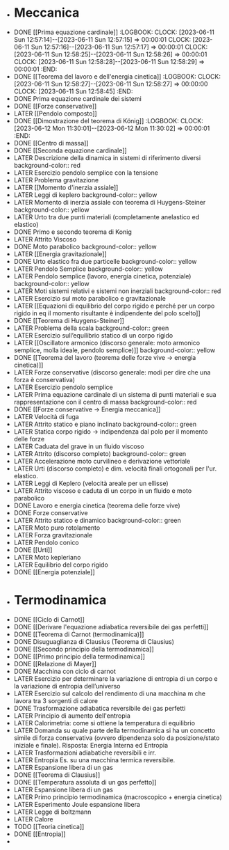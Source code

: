 - # Meccanica
- DONE [[Prima equazione cardinale]]
  :LOGBOOK:
  CLOCK: [2023-06-11 Sun 12:57:14]--[2023-06-11 Sun 12:57:15] =>  00:00:01
  CLOCK: [2023-06-11 Sun 12:57:16]--[2023-06-11 Sun 12:57:17] =>  00:00:01
  CLOCK: [2023-06-11 Sun 12:58:25]--[2023-06-11 Sun 12:58:26] =>  00:00:01
  CLOCK: [2023-06-11 Sun 12:58:28]--[2023-06-11 Sun 12:58:29] =>  00:00:01
  :END:
- DONE [[Teorema del lavoro e dell'energia cinetica]]
  :LOGBOOK:
  CLOCK: [2023-06-11 Sun 12:58:27]--[2023-06-11 Sun 12:58:27] =>  00:00:00
  CLOCK: [2023-06-11 Sun 12:58:45]
  :END:
- DONE Prima equazione cardinale dei sistemi
- DONE [[Forze conservative]]
- LATER [[Pendolo composto]]
- DONE [[Dimostrazione del teorema di König]]
  :LOGBOOK:
  CLOCK: [2023-06-12 Mon 11:30:01]--[2023-06-12 Mon 11:30:02] =>  00:00:01
  :END:
- DONE [[Centro di massa]]
- DONE [[Seconda equazione cardinale]]
- LATER Descrizione della dinamica in sistemi di riferimento diversi
  background-color:: red
- LATER Esercizio pendolo semplice con la tensione
- LATER Problema gravitazione
- LATER [[Momento d'inerzia assiale]]
- LATER Leggi di keplero
  background-color:: yellow
- LATER Momento di inerzia assiale con teorema di Huygens-Steiner
  background-color:: yellow
- LATER Urto tra due punti materiali (completamente anelastico ed elastico)
- DONE Primo e secondo teorema di Konig
- LATER Attrito Viscoso
- DONE Moto parabolico
  background-color:: yellow
- LATER [[Energia gravitazionale]]
- DONE Urto elastico fra due particelle
  background-color:: yellow
- LATER Pendolo Semplice
  background-color:: yellow
- LATER Pendolo semplice (lavoro, energia cinetica, potenziale)
  background-color:: yellow
- LATER Moti sistemi relativi e sistemi non inerziali
  background-color:: red
- LATER Esercizio sul moto parabolico e gravitazionale
- LATER [[Equazioni di equilibrio del corpo rigido e perché per un corpo rigido in eq il momento risultante è indipendente del polo scelto]]
- DONE [[Teorema di Huygens-Steiner]]
- LATER Problema della scala
  background-color:: green
- LATER Esercizio sull’equilibrio statico di un corpo rigido
- LATER [[Oscillatore armonico (discorso generale: moto armonico semplice, molla ideale, pendolo semplice)]]
  background-color:: yellow
- DONE [[Teorema del lavoro (teorema delle forze vive -> energia cinetica)]]
- LATER Forze conservative (discorso generale: modi per dire che una forza è conservativa)
- LATER Esercizio pendolo semplice
- LATER Prima equazione cardinale di un sistema di punti materiali e sua rappresentazione con il centro di massa
  background-color:: red
- DONE [[Forze conservative -> Energia meccanica]]
- LATER Velocità di fuga
- LATER Attrito statico e piano inclinato
  background-color:: green
- LATER Statica corpo rigido -> indipendenza dal polo per il momento delle forze
- LATER Caduata del grave in un fluido viscoso
- LATER Attrito (discorso completo)
  background-color:: green
- LATER Accelerazione moto curvilineo e derivazione vettoriale
- LATER Urti (discorso completo) e dim. velocità finali ortogonali per l'ur. elastico.
- LATER Leggi di Keplero (velocità areale per un ellisse)
- LATER Attrito viscoso e caduta di un corpo in un fluido e moto parabolico
- DONE Lavoro e energia cinetica (teorema delle forze vive)
- DONE Forze conservative
- LATER Attrito statico e dinamico
  background-color:: green
- LATER Moto puro rotolamento
- LATER Forza gravitazionale
- LATER Pendolo conico
- DONE [[Urti]]
- LATER Moto kepleriano
- LATER Equilibrio del corpo rigido
- DONE [[Energia potenziale]]
- # Termodinamica
- DONE [[Ciclo di Carnot]]
- DONE [[Derivare l'equazione adiabatica reversibile dei gas perfetti]]
- DONE [[Teorema di Carnot (termodinamica)]]
- DONE Disuguaglianza di Clausius (Teorema di Clausius)
- DONE [[Secondo principio della termodinamica]]
- DONE [[Primo principio della termodinamica]]
- DONE [[Relazione di Mayer]]
- DONE Macchina con ciclo di carnot
- LATER Esercizio per determinare la variazione di entropia di un corpo e la variazione di entropia dell’universo
- LATER Esercizio sul calcolo del rendimento di una macchina m che lavora tra 3 sorgenti di calore
- DONE Trasformazione adiabatica reversibile dei gas perfetti
- LATER Principio di aumento dell'entropia
- LATER Calorimetria: come si ottiene la temperatura di equilibrio
- LATER Domanda su quale parte della termodinamica si ha un concetto simile di forza conservativa (ovvero dipendenza solo da posizione/stato iniziale e finale).
  Risposta: Energia Interna ed Entropia
- LATER Trasformazioni adiabatiche reversibili e irr.
- LATER Entropia Es. su una macchina termica reversibile.
- LATER Espansione libera di un gas
- DONE [[Teorema di Clausius]]
- DONE [[Temperatura assoluta di un gas perfetto]]
- LATER Espansione libera di un gas
- LATER Primo principio termodinamica (macroscopico + energia cinetica)
- LATER Esperimento Joule espansione libera
- LATER Legge di boltzmann
- LATER Calore
- TODO [[Teoria cinetica]]
- DONE [[Entropia]]
-